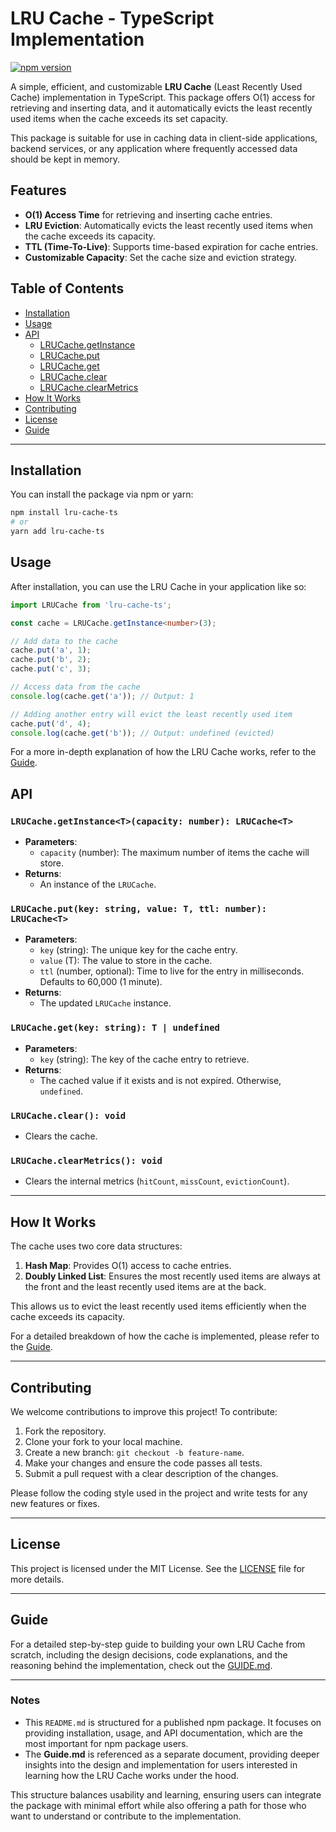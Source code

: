 # LRU Cache - TypeScript Implementation

[![npm version](https://badge.fury.io/js/lru-cache-ts.svg)](https://badge.fury.io/js/lru-cache-ts)

A simple, efficient, and customizable **LRU Cache** (Least Recently Used Cache) implementation in TypeScript. This package offers O(1) access for retrieving and inserting data, and it automatically evicts the least recently used items when the cache exceeds its set capacity.

This package is suitable for use in caching data in client-side applications, backend services, or any application where frequently accessed data should be kept in memory.

## Features

- **O(1) Access Time** for retrieving and inserting cache entries.
- **LRU Eviction**: Automatically evicts the least recently used items when the cache exceeds its capacity.
- **TTL (Time-To-Live)**: Supports time-based expiration for cache entries.
- **Customizable Capacity**: Set the cache size and eviction strategy.

## Table of Contents

- [Installation](#installation)
- [Usage](#usage)
- [API](#api)
  - [LRUCache.getInstance](#lrucachegetinstance)
  - [LRUCache.put](#lrucacheput)
  - [LRUCache.get](#lrucacheget)
  - [LRUCache.clear](#lrucacheclear)
  - [LRUCache.clearMetrics](#lrucacheclearmetrics)
- [How It Works](#how-it-works)
- [Contributing](#contributing)
- [License](#license)
- [Guide](#guide)

---

## Installation

You can install the package via npm or yarn:

```bash
npm install lru-cache-ts
# or
yarn add lru-cache-ts
```

## Usage

After installation, you can use the LRU Cache in your application like so:

```typescript
import LRUCache from 'lru-cache-ts';

const cache = LRUCache.getInstance<number>(3);

// Add data to the cache
cache.put('a', 1);
cache.put('b', 2);
cache.put('c', 3);

// Access data from the cache
console.log(cache.get('a')); // Output: 1

// Adding another entry will evict the least recently used item
cache.put('d', 4);
console.log(cache.get('b')); // Output: undefined (evicted)
```

For a more in-depth explanation of how the LRU Cache works, refer to the [Guide](GUIDE.md).

## API

### `LRUCache.getInstance<T>(capacity: number): LRUCache<T>`

- **Parameters**: 
  - `capacity` (number): The maximum number of items the cache will store.
- **Returns**: 
  - An instance of the `LRUCache`.

### `LRUCache.put(key: string, value: T, ttl: number): LRUCache<T>`

- **Parameters**:
  - `key` (string): The unique key for the cache entry.
  - `value` (T): The value to store in the cache.
  - `ttl` (number, optional): Time to live for the entry in milliseconds. Defaults to 60,000 (1 minute).
- **Returns**:
  - The updated `LRUCache` instance.

### `LRUCache.get(key: string): T | undefined`

- **Parameters**:
  - `key` (string): The key of the cache entry to retrieve.
- **Returns**:
  - The cached value if it exists and is not expired. Otherwise, `undefined`.

### `LRUCache.clear(): void`

- Clears the cache.

### `LRUCache.clearMetrics(): void`

- Clears the internal metrics (`hitCount`, `missCount`, `evictionCount`).

---

## How It Works

The cache uses two core data structures:
1. **Hash Map**: Provides O(1) access to cache entries.
2. **Doubly Linked List**: Ensures the most recently used items are always at the front and the least recently used items are at the back.

This allows us to evict the least recently used items efficiently when the cache exceeds its capacity.

For a detailed breakdown of how the cache is implemented, please refer to the [Guide](GUIDE.md).

---

## Contributing

We welcome contributions to improve this project! To contribute:

1. Fork the repository.
2. Clone your fork to your local machine.
3. Create a new branch: `git checkout -b feature-name`.
4. Make your changes and ensure the code passes all tests.
5. Submit a pull request with a clear description of the changes.

Please follow the coding style used in the project and write tests for any new features or fixes.

---

## License

This project is licensed under the MIT License. See the [LICENSE](LICENSE) file for more details.

---

## Guide

For a detailed step-by-step guide to building your own LRU Cache from scratch, including the design decisions, code explanations, and the reasoning behind the implementation, check out the [GUIDE.md](GUIDE.md).

---

### Notes

- This `README.md` is structured for a published npm package. It focuses on providing installation, usage, and API documentation, which are the most important for npm package users.
- The **Guide.md** is referenced as a separate document, providing deeper insights into the design and implementation for users interested in learning how the LRU Cache works under the hood.

This structure balances usability and learning, ensuring users can integrate the package with minimal effort while also offering a path for those who want to understand or contribute to the implementation.